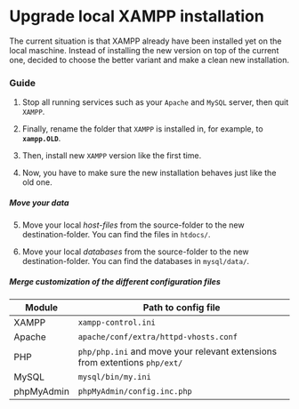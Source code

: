 # Upgrade local XAMPP installation

The current situation is that XAMPP already have been installed yet on the local maschine.
Instead of installing the new version on top of the current one, decided to choose the better variant and make a clean new installation.

### Guide

1. Stop all running services such as your `Apache` and `MySQL` server, then quit `XAMPP`.

2. Finally, rename the folder that `XAMPP` is installed in, for example, to **`xampp.OLD`**.

3. Then, install new `XAMPP` version like the first time.

4. Now, you have to make sure the new installation behaves just like the old one.

##### Move your data

5. Move your local *host-files* from the source-folder to the new destination-folder. You can find the files in `htdocs/`.

6. Move your local *databases* from the source-folder to the new destination-folder. You can find the databases in `mysql/data/`.

##### Merge customization of the different configuration files

| Module | Path to config file |
| ------ | ------ |
| XAMPP | `xampp-control.ini` |
| Apache | `apache/conf/extra/httpd-vhosts.conf` |
| PHP | `php/php.ini` and move your relevant extensions from extentions `php/ext/` |
| MySQL | `mysql/bin/my.ini` |
| phpMyAdmin | `phpMyAdmin/config.inc.php` |